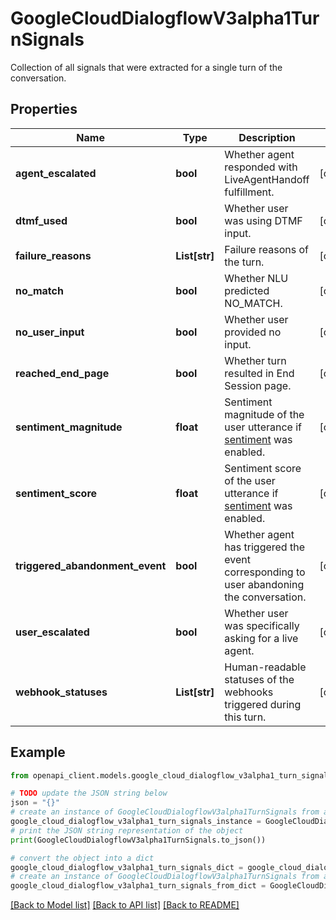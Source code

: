 # GoogleCloudDialogflowV3alpha1TurnSignals

Collection of all signals that were extracted for a single turn of the conversation.

## Properties

Name | Type | Description | Notes
------------ | ------------- | ------------- | -------------
**agent_escalated** | **bool** | Whether agent responded with LiveAgentHandoff fulfillment. | [optional] 
**dtmf_used** | **bool** | Whether user was using DTMF input. | [optional] 
**failure_reasons** | **List[str]** | Failure reasons of the turn. | [optional] 
**no_match** | **bool** | Whether NLU predicted NO_MATCH. | [optional] 
**no_user_input** | **bool** | Whether user provided no input. | [optional] 
**reached_end_page** | **bool** | Whether turn resulted in End Session page. | [optional] 
**sentiment_magnitude** | **float** | Sentiment magnitude of the user utterance if [sentiment](https://cloud.google.com/dialogflow/cx/docs/concept/sentiment) was enabled. | [optional] 
**sentiment_score** | **float** | Sentiment score of the user utterance if [sentiment](https://cloud.google.com/dialogflow/cx/docs/concept/sentiment) was enabled. | [optional] 
**triggered_abandonment_event** | **bool** | Whether agent has triggered the event corresponding to user abandoning the conversation. | [optional] 
**user_escalated** | **bool** | Whether user was specifically asking for a live agent. | [optional] 
**webhook_statuses** | **List[str]** | Human-readable statuses of the webhooks triggered during this turn. | [optional] 

## Example

```python
from openapi_client.models.google_cloud_dialogflow_v3alpha1_turn_signals import GoogleCloudDialogflowV3alpha1TurnSignals

# TODO update the JSON string below
json = "{}"
# create an instance of GoogleCloudDialogflowV3alpha1TurnSignals from a JSON string
google_cloud_dialogflow_v3alpha1_turn_signals_instance = GoogleCloudDialogflowV3alpha1TurnSignals.from_json(json)
# print the JSON string representation of the object
print(GoogleCloudDialogflowV3alpha1TurnSignals.to_json())

# convert the object into a dict
google_cloud_dialogflow_v3alpha1_turn_signals_dict = google_cloud_dialogflow_v3alpha1_turn_signals_instance.to_dict()
# create an instance of GoogleCloudDialogflowV3alpha1TurnSignals from a dict
google_cloud_dialogflow_v3alpha1_turn_signals_from_dict = GoogleCloudDialogflowV3alpha1TurnSignals.from_dict(google_cloud_dialogflow_v3alpha1_turn_signals_dict)
```
[[Back to Model list]](../README.md#documentation-for-models) [[Back to API list]](../README.md#documentation-for-api-endpoints) [[Back to README]](../README.md)


